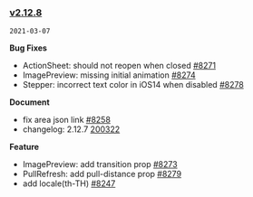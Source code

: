 ### [v2.12.8](https://github.com/youzan/vant/compare/v2.12.7...v2.12.8)

`2021-03-07`

**Bug Fixes**

- ActionSheet: should not reopen when closed [#8271](https://github.com/youzan/vant/issues/8271)
- ImagePreview: missing initial animation [#8274](https://github.com/youzan/vant/issues/8274)
- Stepper: incorrect text color in iOS14 when disabled [#8278](https://github.com/youzan/vant/issues/8278)

**Document**

- fix area json link [#8258](https://github.com/youzan/vant/issues/8258)
- changelog: 2.12.7 [200322](https://github.com/youzan/vant/commit/2003223bef6850aa77ada767aa3414605f1e4d8d)

**Feature**

- ImagePreview: add transition prop [#8273](https://github.com/youzan/vant/issues/8273)
- PullRefresh: add pull-distance prop [#8279](https://github.com/youzan/vant/issues/8279)
- add locale(th-TH) [#8247](https://github.com/youzan/vant/issues/8247)
